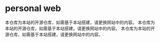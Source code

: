 # personal web
本仓库为本站的开源仓库，如需基于本站搭建，请更换网站中的内容。
本仓库为本站的开源仓库，如需基于本站搭建，请更换网站中的内容。
本仓库为本站的开源仓库，如需基于本站搭建，请更换网站中的内容。
